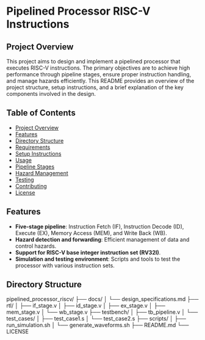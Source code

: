 # Pipelined Processor RISC-V Instructions

## Project Overview

This project aims to design and implement a pipelined processor that executes RISC-V instructions. The primary objectives are to achieve high performance through pipeline stages, ensure proper instruction handling, and manage hazards efficiently. This README provides an overview of the project structure, setup instructions, and a brief explanation of the key components involved in the design.

## Table of Contents
- [Project Overview](#project-overview)
- [Features](#features)
- [Directory Structure](#directory-structure)
- [Requirements](#requirements)
- [Setup Instructions](#setup-instructions)
- [Usage](#usage)
- [Pipeline Stages](#pipeline-stages)
- [Hazard Management](#hazard-management)
- [Testing](#testing)
- [Contributing](#contributing)
- [License](#license)

## Features

- **Five-stage pipeline**: Instruction Fetch (IF), Instruction Decode (ID), Execute (EX), Memory Access (MEM), and Write Back (WB).
- **Hazard detection and forwarding**: Efficient management of data and control hazards.
- **Support for RISC-V base integer instruction set (RV32I)**.
- **Simulation and testing environment**: Scripts and tools to test the processor with various instruction sets.

## Directory Structure
pipelined_processor_riscv/
├── docs/
│   └── design_specifications.md
├── rtl/
│   ├── if_stage.v
│   ├── id_stage.v
│   ├── ex_stage.v
│   ├── mem_stage.v
│   └── wb_stage.v
├── testbench/
│   ├── tb_pipeline.v
│   └── test_cases/
│       ├── test_case1.s
│       └── test_case2.s
├── scripts/
│   ├── run_simulation.sh
│   └── generate_waveforms.sh
├── README.md
└── LICENSE
